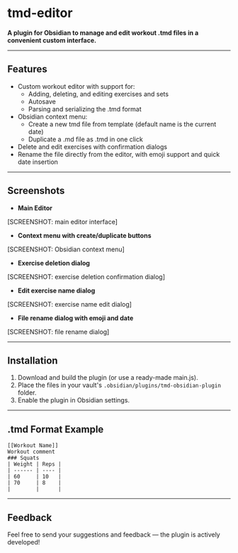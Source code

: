 # tmd-editor

**A plugin for Obsidian to manage and edit workout .tmd files in a convenient custom interface.**

---

## Features

- Custom workout editor with support for:
  - Adding, deleting, and editing exercises and sets
  - Autosave
  - Parsing and serializing the .tmd format
- Obsidian context menu:
  - Create a new tmd file from template (default name is the current date)
  - Duplicate a .md file as .tmd in one click
- Delete and edit exercises with confirmation dialogs
- Rename the file directly from the editor, with emoji support and quick date insertion

---

## Screenshots

- **Main Editor**

[SCREENSHOT: main editor interface]

- **Context menu with create/duplicate buttons**

[SCREENSHOT: Obsidian context menu]

- **Exercise deletion dialog**

[SCREENSHOT: exercise deletion confirmation dialog]

- **Edit exercise name dialog**

[SCREENSHOT: exercise name edit dialog]

- **File rename dialog with emoji and date**

[SCREENSHOT: file rename dialog]

---

## Installation

1. Download and build the plugin (or use a ready-made main.js).
2. Place the files in your vault's `.obsidian/plugins/tmd-obsidian-plugin` folder.
3. Enable the plugin in Obsidian settings.

---

## .tmd Format Example

```
[[Workout Name]]
Workout comment
### Squats
| Weight | Reps |
| ------ | ---- |
| 60     | 10   |
| 70     | 8    |
|        |      |
```

---

## Feedback

Feel free to send your suggestions and feedback — the plugin is actively developed! 